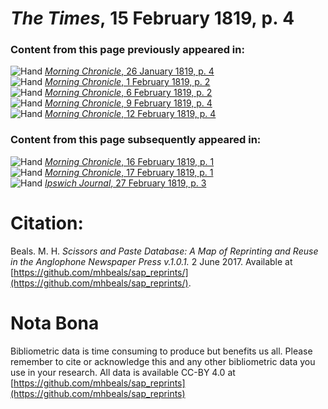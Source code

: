 # *The Times*, 15 February 1819, p. 4  
  
### Content from this page previously appeared in:  
![Hand](http://scissorsandpaste.net/wp-content/uploads/2017/06/smallhandpointer.png) [*Morning Chronicle*, 26 January 1819, p. 4](https://mhbeals.github.io/sap_html/Morning-Chronicle/Morning-Chronicle-26-January-1819-p-4)  
![Hand](http://scissorsandpaste.net/wp-content/uploads/2017/06/smallhandpointer.png) [*Morning Chronicle*, 1 February 1819, p. 2](https://mhbeals.github.io/sap_html/Morning-Chronicle/Morning-Chronicle-1-February-1819-p-2)  
![Hand](http://scissorsandpaste.net/wp-content/uploads/2017/06/smallhandpointer.png) [*Morning Chronicle*, 6 February 1819, p. 2](https://mhbeals.github.io/sap_html/Morning-Chronicle/Morning-Chronicle-6-February-1819-p-2)  
![Hand](http://scissorsandpaste.net/wp-content/uploads/2017/06/smallhandpointer.png) [*Morning Chronicle*, 9 February 1819, p. 4](https://mhbeals.github.io/sap_html/Morning-Chronicle/Morning-Chronicle-9-February-1819-p-4)  
![Hand](http://scissorsandpaste.net/wp-content/uploads/2017/06/smallhandpointer.png) [*Morning Chronicle*, 12 February 1819, p. 4](https://mhbeals.github.io/sap_html/Morning-Chronicle/Morning-Chronicle-12-February-1819-p-4)  
  
### Content from this page subsequently appeared in:  
![Hand](http://scissorsandpaste.net/wp-content/uploads/2017/06/smallhandpointer.png) [*Morning Chronicle*, 16 February 1819, p. 1](https://mhbeals.github.io/sap_html/Morning-Chronicle/Morning-Chronicle-16-February-1819-p-1)  
![Hand](http://scissorsandpaste.net/wp-content/uploads/2017/06/smallhandpointer.png) [*Morning Chronicle*, 17 February 1819, p. 1](https://mhbeals.github.io/sap_html/Morning-Chronicle/Morning-Chronicle-17-February-1819-p-1)  
![Hand](http://scissorsandpaste.net/wp-content/uploads/2017/06/smallhandpointer.png) [*Ipswich Journal*, 27 February 1819, p. 3](https://mhbeals.github.io/sap_html/Ipswich-Journal/Ipswich-Journal-27-February-1819-p-3)  


# Citation: 

Beals. M. H. *Scissors and Paste Database: A Map of Reprinting and Reuse in the Anglophone Newspaper Press v.1.0.1.* 2 June 2017. Available at [https://github.com/mhbeals/sap_reprints/](https://github.com/mhbeals/sap_reprints/). 

# Nota Bona

Bibliometric data is time consuming to produce but benefits us all. Please remember to cite or acknowledge this and any other bibliometric data you use in your research. All data is available CC-BY 4.0 at [https://github.com/mhbeals/sap_reprints](https://github.com/mhbeals/sap_reprints)